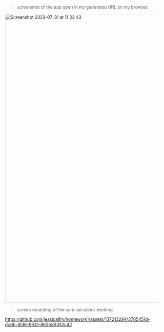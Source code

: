 
>
>screenshot of the app open in my generated URL on my browser. 

<img width="944" alt="Screenshot 2023-07-31 at 11 22 43" src="https://github.com/jessicalfry/homework1/assets/137213294/bd62ea7f-01fd-4018-8ed0-c465c299bf9f">



>screen recording of the sum calculator working 
>
https://github.com/jessicalfry/homework1/assets/137213294/3785451d-dcdb-4fd6-9341-860b83d32c42

